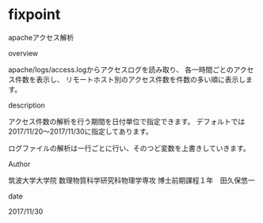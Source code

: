 # fixpoint

apacheアクセス解析


overview

apache/logs/access.logからアクセスログを読み取り、
各一時間ごとのアクセス件数を表示し、
リモートホスト別のアクセス件数を件数の多い順に表示します。


description

アクセス件数の解析を行う期間を日付単位で指定できます。
デフォルトでは2017/11/20～2017/11/30に指定してあります。

ログファイルの解析は一行ごとに行い、そのつど変数を上書きしていきます。


Author

筑波大学大学院
数理物質科学研究科物理学専攻
博士前期課程１年　田久保悠一


date

2017/11/30
